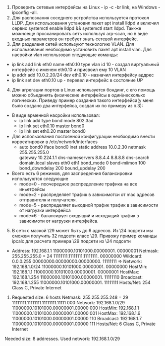 1. Проверить сетевые интерфейсы на Linux - ip -c -br link, на Windows - ipconfig -all.
2. Для распознания соседнего устройства используется протокол LLDP. Для использования установил пакет apt install lldpd и включил сервис systemctl enable lldpd && systemctl start lldpd. Так-же можноеще просканировать сеть используя arp-scan, но в виде входных параметров он требует знать сетевой интерфейс.
3. Для разделеня сетей используют технологию VLAN. Для использования необходимо установить пакет apt install vlan. Для насройки vlan использовал следующие команды:
* ip link add link eth0 name eth0.10 type vlan id 10 - создал виртуальный интерфейс с именем eth0.10 и присвоил ему 10 VLAN
* ip addr add 10.0.2.20/24 dev eth0.10 - назначил интерфейсу аддрес
* ip link set dev eth0.10 up - перевел интерфейс в состояние UP
4. Для агрегации портов в Linux используется бондинг, с его помощь можно объединять физические интерфейсы в один\несколько логических. Приведу пример создания такого интерфейса(у меня было создано два интерфейса, создал их по примеру из п.3):
* В виде врменной насройки использовал:
  * ip link add type bond mode 802.3ad
  * ip link set eth0.10 master bond0
  * ip link set eth0.20 master bond0
* Для использования постоянной конфигурации необходимо внести корректировки в /etc/network/interfaces
  * auto bond0
    iface bond0 inet static
    address 10.0.2.30
    netmask 255.255.255.0    
    gateway 10.224.1.1
    dns-nameservers 8.8.4.4 8.8.8.8
    dns-search domain.local
        slaves eth0 eth1
        bond_mode 0
        bond-miimon 100
        bond_downdelay 200
        bound_updelay 200
* Всего есть 6 режимов, для заспределния балансировки используются следующие
  * mode=0 - поочередное распределение трафика на все иньетфейсы
  * mode=2 - распределяет трафик в зависимотси от mac адресов отправителя и получателя.
  * mode=5 - распределяет выходной трафик трафик в зависимости от нагрузки интерфейса
  * mode=6 - балансирует входящий и исходящий трафик в зависимоти от нагрузки интерфейса.
5. В сети с маской \29 может быть до 6 адресов. Из \24 подсети мы сможем получить 32 подсети класс \29. Привожу пример команды ipcalc для расчета примера \29 подсети из \24 подсети
* Address:   192.168.1.1          11000000.10101000.00000001. 00000001
Netmask:   255.255.255.0 = 24   11111111.11111111.11111111. 00000000
Wildcard:  0.0.0.255            00000000.00000000.00000000. 11111111
=>
Network:   192.168.1.0/24       11000000.10101000.00000001. 00000000
HostMin:   192.168.1.1          11000000.10101000.00000001. 00000001
HostMax:   192.168.1.254        11000000.10101000.00000001. 11111110
Broadcast: 192.168.1.255        11000000.10101000.00000001. 11111111
Hosts/Net: 254                   Class C, Private Internet

1. Requested size: 6 hosts
Netmask:   255.255.255.248 = 29 11111111.11111111.11111111.11111 000
Network:   192.168.1.0/29       11000000.10101000.00000001.00000 000
HostMin:   192.168.1.1          11000000.10101000.00000001.00000 001
HostMax:   192.168.1.6          11000000.10101000.00000001.00000 110
Broadcast: 192.168.1.7          11000000.10101000.00000001.00000 111
Hosts/Net: 6                     Class C, Private Internet

Needed size:  8 addresses.
Used network: 192.168.1.0/29 
